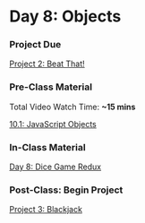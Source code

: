 # Day 8: Objects

### Project Due

[Project 2: Beat That!](../../projects/project-2-beat-that.md)

### Pre-Class Material

Total Video Watch Time: **~15 mins**

[10.1: JavaScript Objects](../../10-javascript-objects/10.1-javascript-objects.md)

### In-Class Material

[Day 8: Dice Game Redux](../../in-class-exercises/day-8-beat-that-redux.md)

### Post-Class: Begin Project

[Project 3: Blackjack](../../projects/project-3-blackjack.md)

